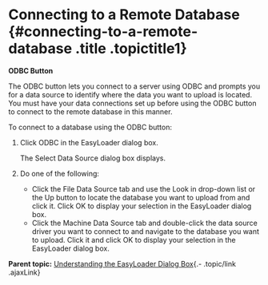 Connecting to a Remote Database {#connecting-to-a-remote-database .title .topictitle1}
===============================

<div class="body taskbody">

<div class="section context">

**ODBC Button**

The <span class="ph uicontrol">ODBC</span> button lets you connect to a
server using ODBC and prompts you for a data source to identify where
the data you want to upload is located. You must have your data
connections set up before using the <span
class="ph uicontrol">ODBC</span> button to connect to the remote
database in this manner.

</div>

To connect to a database using the <span
class="ph uicontrol">ODBC</span> button:

1.  <span class="ph cmd">Click <span class="ph uicontrol">ODBC</span> in
    the <span class="keyword wintitle">EasyLoader</span>
    dialog box.</span>
    <div class="itemgroup stepresult">

    The <span class="keyword wintitle">Select Data Source</span> dialog
    box displays.

    </div>

2.  <span class="ph cmd">Do one of the following:</span>
    -   Click the <span class="ph uicontrol">File Data Source</span> tab
        and use the <span class="ph uicontrol">Look in</span> drop-down
        list or the <span class="ph uicontrol">Up</span> button to
        locate the database you want to upload from and click it. Click
        <span class="ph uicontrol">OK</span> to display your selection
        in the <span class="keyword wintitle">EasyLoader</span>
        dialog box.
    -   Click the <span class="ph uicontrol">Machine Data Source</span>
        tab and double-click the data source driver you want to connect
        to and navigate to the database you want to upload. Click it and
        click <span class="ph uicontrol">OK</span> to display your
        selection in the <span
        class="keyword wintitle">EasyLoader</span> dialog box.

</div>

<div class="related-links" functx="http://www.functx.com">

<div class="related-links-title">

</div>

<div class="familylinks">

<div class="parentlink">

**Parent topic:** [Understanding the EasyLoader Dialog
Box](contents/../contents/understandingeasyloaderdialog.html){.-
.topic/link .ajaxLink}

</div>

</div>

</div>
